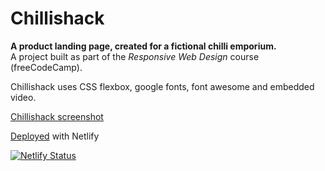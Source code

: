 # Chillishack
**A product landing page, created for a fictional chilli emporium.**<br>
A project built as part of the *Responsive Web Design* course (freeCodeCamp).

Chillishack uses CSS flexbox, google fonts, font awesome and embedded video.

[Chillishack screenshot](https://github.com/MakeItBack/Chillishack/blob/master/chillishack.gif)

[Deployed](https://chillishack.netlify.app/) with Netlify

[![Netlify Status](https://api.netlify.com/api/v1/badges/8733a9a4-b117-4ed7-8d79-9d1672ebfb76/deploy-status)](https://app.netlify.com/sites/chillishack/deploys)
